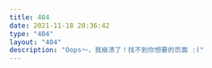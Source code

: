 ```yaml
---
title: 404
date: 2021-11-18 20:36:42
type: "404"
layout: "404"
description: "Oops～，我崩溃了！找不到你想要的页面 :("
---
```

